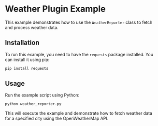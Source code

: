 # Weather Plugin Example

This example demonstrates how to use the `WeatherReporter` class to fetch and process weather data.

## Installation

To run this example, you need to have the `requests` package installed. You can install it using pip:

```bash
pip install requests
```

## Usage

Run the example script using Python:

```bash
python weather_reporter.py
```

This will execute the example and demonstrate how to fetch weather data for a specified city using the OpenWeatherMap API.
